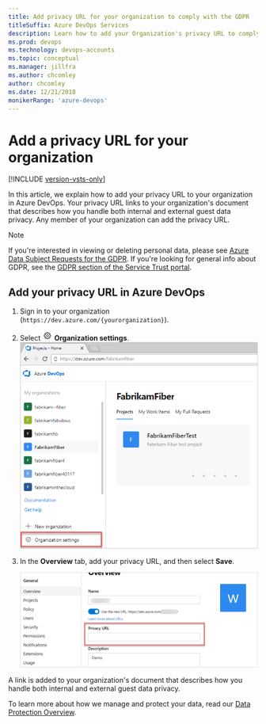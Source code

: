 ```yaml
---
title: Add privacy URL for your organization to comply with the GDPR
titleSuffix: Azure DevOps Services
description: Learn how to add your Organization's privacy URL to comply with the General Data Protection Regulation (GDPR)
ms.prod: devops
ms.technology: devops-accounts
ms.topic: conceptual
ms.manager: jillfra
ms.author: chcomley
author: chcomley
ms.date: 12/21/2018
monikerRange: 'azure-devops'
---
```


# Add a privacy URL for your organization

[!INCLUDE [version-vsts-only](../../_shared/version-vsts-only.md)]

In this article, we explain how to add your privacy URL to your organization in Azure DevOps. Your privacy URL links to your organization's document that describes how you handle both internal and external guest data privacy. Any member of your organization can add the privacy URL.

> [!NOTE]
> If you're interested in viewing or deleting personal data, please see [Azure Data Subject Requests for the GDPR](https://docs.microsoft.com/microsoft-365/compliance/gdpr-dsr-azure). If you're looking for general info about GDPR, see the [GDPR section of the Service Trust portal](https://servicetrust.microsoft.com/ViewPage/GDPRGetStarted).

## Add your privacy URL in Azure DevOps

1. Sign in to your organization (```https://dev.azure.com/{yourorganization}```).
2. Select ![gear icon](../../_img/icons/gear-icon.png) **Organization settings**.
  ![Open Organization settings](../../_shared/_img/settings/open-admin-settings-vert.png)

3. In the **Overview** tab, add your privacy URL, and then select **Save**.

   ![Screenshot showing where you can add your privacy URL in Organization settings](_img/add-privacy-url/privacy-url-in-organization-settings.png)

A link is added to your organization's document that describes how you handle both internal and external guest data privacy.

To learn more about how we manage and protect your data, read our [Data Protection Overview](../../articles/team-services-security-whitepaper.md).